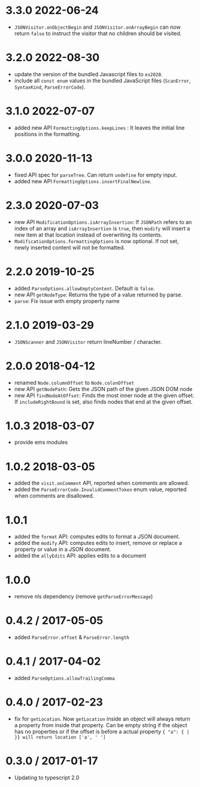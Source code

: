 3.3.0 2022-06-24
=================

- `JSONVisitor.onObjectBegin` and `JSONVisitor.onArrayBegin` can now return `false` to instruct the visitor that no children should be visited.

3.2.0 2022-08-30
=================

- update the version of the bundled Javascript files to `es2020`.
- include all `const enum` values in the bundled JavaScript files (`ScanError`, `SyntaxKind`, `ParseErrorCode`).

3.1.0 2022-07-07
==================

- added new API `FormattingOptions.keepLines` : It leaves the initial line positions in the formatting.

3.0.0 2020-11-13
==================

- fixed API spec for `parseTree`. Can return `undefine` for empty input.
- added new API `FormattingOptions.insertFinalNewline`.

2.3.0 2020-07-03
==================

- new API `ModificationOptions.isArrayInsertion`: If `JSONPath` refers to an index of an array and `isArrayInsertion` is `true`, then `modify` will insert a new item at that location instead of overwriting its contents.
- `ModificationOptions.formattingOptions` is now optional. If not set, newly inserted content will not be formatted.

2.2.0 2019-10-25
==================

- added `ParseOptions.allowEmptyContent`. Default is `false`.
- new API `getNodeType`: Returns the type of a value returned by parse.
- `parse`: Fix issue with empty property name

2.1.0 2019-03-29
==================

- `JSONScanner` and `JSONVisitor` return lineNumber / character.

2.0.0 2018-04-12
==================

- renamed `Node.columnOffset` to `Node.colonOffset`
- new API `getNodePath`: Gets the JSON path of the given JSON DOM node
- new API `findNodeAtOffset`: Finds the most inner node at the given offset. If `includeRightBound` is set, also finds nodes that end at the given offset.

1.0.3 2018-03-07
==================

- provide ems modules

1.0.2 2018-03-05
==================

- added the `visit.onComment` API, reported when comments are allowed.
- added the `ParseErrorCode.InvalidCommentToken` enum value, reported when comments are disallowed.

1.0.1
==================

- added the `format` API: computes edits to format a JSON document.
- added the `modify` API: computes edits to insert, remove or replace a property or value in a JSON document.
- added the `allyEdits` API: applies edits to a document

1.0.0
==================

- remove nls dependency (remove `getParseErrorMessage`)

0.4.2 / 2017-05-05
==================

- added `ParseError.offset` & `ParseError.length`

0.4.1 / 2017-04-02
==================

- added `ParseOptions.allowTrailingComma`

0.4.0 / 2017-02-23
==================

- fix for `getLocation`. Now `getLocation` inside an object will always return a property from inside that property. Can be empty string if the object has no properties or if the offset is before a actual property  `{ "a": { | }} will return location ['a', ' ']`

0.3.0 / 2017-01-17
==================

- Updating to typescript 2.0
